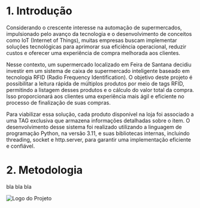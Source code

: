 # 1. Introdução

Considerando o crescente interesse na automação de supermercados, impulsionado pelo avanço da tecnologia e o desenvolvimento de conceitos como IoT (Internet of Things), muitas empresas buscam implementar soluções tecnológicas para aprimorar sua eficiência operacional, reduzir custos e oferecer uma experiência de compra melhorada aos clientes.

Nesse contexto, um supermercado localizado em Feira de Santana decidiu investir em um sistema de caixa de supermercado inteligente baseado em tecnologia RFID (Radio Frequency Identification). O objetivo deste projeto é possibilitar a leitura rápida de múltiplos produtos por meio de tags RFID, permitindo a listagem desses produtos e o cálculo do valor total da compra. Isso proporcionará aos clientes uma experiência mais ágil e eficiente no processo de finalização de suas compras.

Para viabilizar essa solução, cada produto disponível na loja foi associado a uma TAG exclusiva que armazena informações detalhadas sobre o item. O desenvolvimento desse sistema foi realizado utilizando a linguagem de programação Python, na versão 3.11, e suas bibliotecas internas, incluindo threading, socket e http.server, para garantir uma implementação eficiente e confiável.

# 2. Metodologia

bla bla bla

![Logo do Projeto](https://github.com/seu-usuario/seu-repositorio/raw/main/ArquiteturaRedes.png)
